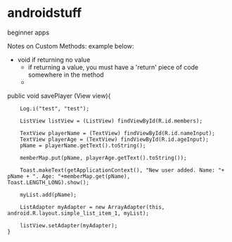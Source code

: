# androidstuff
beginner apps

Notes on Custom Methods: example below:

 - void if returning no value
      - if returning a value, you must have a 'return' piece of code somewhere in the method
      - 

public void savePlayer (View view){

        Log.i("test", "test");

        ListView listView = (ListView) findViewById(R.id.members);

        TextView playerName = (TextView) findViewById(R.id.nameInput);
        TextView playerAge = (TextView) findViewById(R.id.ageInput);
        pName = playerName.getText().toString();

        memberMap.put(pName, playerAge.getText().toString());

        Toast.makeText(getApplicationContext(), "New user added. Name: "+ pName + ". Age: "+memberMap.get(pName),         Toast.LENGTH_LONG).show();

        myList.add(pName);

        ListAdapter myAdapter = new ArrayAdapter(this, android.R.layout.simple_list_item_1, myList);

        listView.setAdapter(myAdapter);
    }
